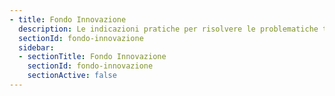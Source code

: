 ```yaml
---
- title: Fondo Innovazione
  description: Le indicazioni pratiche per risolvere le problematiche tecniche ricorrenti
  sectionId: fondo-innovazione
  sidebar:
  - sectionTitle: Fondo Innovazione
    sectionId: fondo-innovazione
    sectionActive: false
---
```

